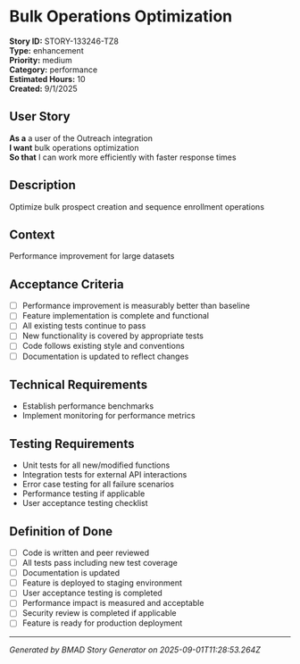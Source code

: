 # Bulk Operations Optimization

**Story ID:** STORY-133246-TZ8  
**Type:** enhancement  
**Priority:** medium  
**Category:** performance  
**Estimated Hours:** 10  
**Created:** 9/1/2025

## User Story

**As a** a user of the Outreach integration  
**I want** bulk operations optimization  
**So that** I can work more efficiently with faster response times

## Description

Optimize bulk prospect creation and sequence enrollment operations

## Context

Performance improvement for large datasets

## Acceptance Criteria

- [ ] Performance improvement is measurably better than baseline
- [ ] Feature implementation is complete and functional
- [ ] All existing tests continue to pass
- [ ] New functionality is covered by appropriate tests
- [ ] Code follows existing style and conventions
- [ ] Documentation is updated to reflect changes

## Technical Requirements

- Establish performance benchmarks
- Implement monitoring for performance metrics

## Testing Requirements

- Unit tests for all new/modified functions
- Integration tests for external API interactions
- Error case testing for all failure scenarios
- Performance testing if applicable
- User acceptance testing checklist

## Definition of Done

- [ ] Code is written and peer reviewed
- [ ] All tests pass including new test coverage
- [ ] Documentation is updated
- [ ] Feature is deployed to staging environment
- [ ] User acceptance testing is completed
- [ ] Performance impact is measured and acceptable
- [ ] Security review is completed if applicable
- [ ] Feature is ready for production deployment

---

*Generated by BMAD Story Generator on 2025-09-01T11:28:53.264Z*
